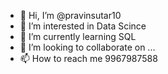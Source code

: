 - 👋 Hi, I’m @pravinsutar10
- 👀 I’m interested in Data Scince
- 🌱 I’m currently learning SQL
- 💞️ I’m looking to collaborate on ...
- 📫 How to reach me 9967987588

<!---
pravinsutar10/pravinsutar10 is a ✨ special ✨ repository because its `README.md` (this file) appears on your GitHub profile.
You can click the Preview link to take a look at your changes.
--->
